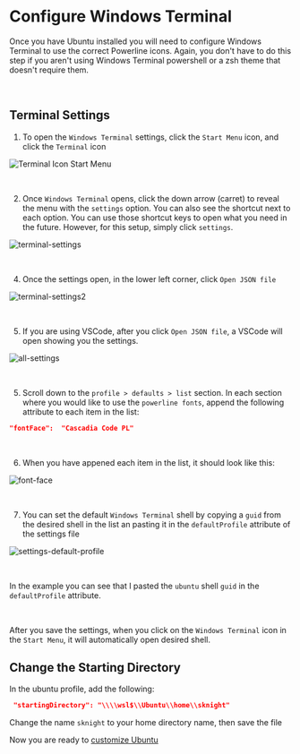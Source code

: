 # Configure Windows Terminal

Once you have Ubuntu installed you will need to configure Windows Terminal to use the correct Powerline icons. Again, you don't have to do this step if you aren't using Windows Terminal powershell or a zsh theme that doesn't require them.

<br/>

## Terminal Settings

1. To open the `Windows Terminal` settings, click the `Start Menu` icon, and click the `Terminal` icon 

![Terminal Icon Start Menu](https://user-images.githubusercontent.com/516548/192063544-fc6a4fdf-ce4b-4eb4-a160-502a99e01b2d.png)

<br/>

2. Once `Windows Terminal` opens, click the down arrow (carret) to reveal the menu with the `settings` option. You can also see the shortcut next to each option. You can use those shortcut keys to open what you need in the future. However, for this setup, simply click `settings`. 

![terminal-settings](https://user-images.githubusercontent.com/516548/192074778-d5afefac-568d-4a71-96fc-4cd0120f66d4.png)

<br/>

4. Once the settings open, in the lower left corner, click `Open JSON file`

![terminal-settings2](https://user-images.githubusercontent.com/516548/192074835-8535c398-7677-4ef9-98fa-ca36e1386041.png)

<br/>

5. If you are using VSCode, after you click `Open JSON file`, a VSCode will open showing you the settings. 

![all-settings](https://user-images.githubusercontent.com/516548/112923040-24830e80-90d3-11eb-83c9-5f46a4fdc3cc.png)

<br/>

5. Scroll down to the `profile > defaults > list` section. In each section where you would like to use the `powerline fonts`, append the following attribute to each item in the list:

```json
"fontFace":  "Cascadia Code PL"
```

<br/>

6. When you have appened each item in the list, it should look like this:

![font-face](https://user-images.githubusercontent.com/516548/112923270-99eedf00-90d3-11eb-9f97-9c6a19c63da9.png)

<br/> 

7. You can set the default `Windows Terminal` shell by copying a `guid` from the desired shell in the list an pasting it in the `defaultProfile` attribute of the settings file

![settings-default-profile](https://user-images.githubusercontent.com/516548/112922863-d66e0b00-90d2-11eb-9b24-99e4fb533c5c.png)

<br/>

In the example you can see that I pasted the `ubuntu` shell `guid` in the `defaultProfile` attribute. 

<br/>

After you save the settings, when you click on the `Windows Terminal` icon in the `Start Menu`, it will automatically open desired shell.

## Change the Starting Directory

In the ubuntu profile, add the following:

```json
 "startingDirectory": "\\\\wsl$\\Ubuntu\\home\\sknight"
 ```
 
Change the name `sknight` to your home directory name, then save the file

Now you are ready to [customize Ubuntu](https://github.com/scott-knight/ubuntu-on-windows-setup/blob/main/configure-ubuntu.md)
 
